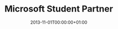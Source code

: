 ---
date: 2013-11-01T00:00:00+01:00
draft: false
title: "Microsoft Student Partner"
jobTitle: "Microsoft Student Partner"
company: "Microsoft"
location: "India"
duration: "2013-2014"
---